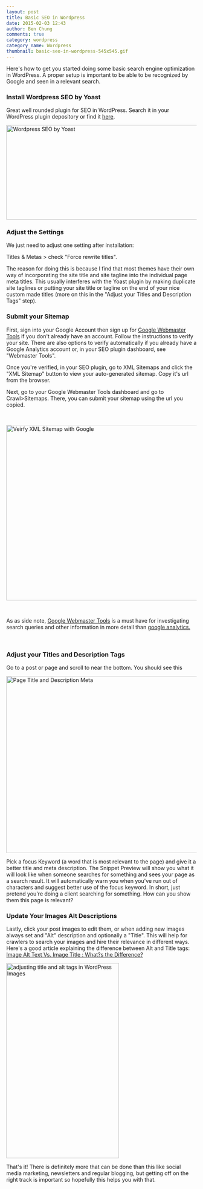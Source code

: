 ```yaml
---
layout: post
title: Basic SEO in Wordpress
date: 2015-02-03 12:43
author: Ben Chung
comments: true
category: wordpress
category_name: Wordpress
thumbnail: basic-seo-in-wordpress-545x545.gif
---
```

Here's how to get you started doing some basic search engine optimization in WordPress. A proper setup is important to be able to be recognized by Google and seen in a relevant search.
<h3>Install Wordpress SEO by Yoast</h3>
Great well rounded plugin for SEO in WordPress. Search it in your WordPress plugin depository or find it <a title="WordPress SEO by Yoast" href="https://wordpress.org/plugins/wordpress-seo/" target="_blank">here</a>.

<a href="{{site.baseurl}}/images/blog/wordpress-seo-yoast.jpg"><img class="alignnone size-full wp-image-298" src="{{site.baseurl}}/images/blog/wordpress-seo-yoast.jpg" alt="Wordpress SEO by Yoast" width="774" height="250" /></a>
<h3>Adjust the Settings</h3>
We just need to adjust one setting after installation:

Titles &amp; Metas &gt; check "Force rewrite titles".

The reason for doing this is because I find that most themes have their own way of incorporating the site title and site tagline into the individual page meta titles. This usually interferes with the Yoast plugin by making duplicate site taglines or putting your site title or tagline on the end of your nice custom made titles (more on this in the "Adjust your Titles and Description Tags" step).
<h3>Submit your Sitemap</h3>
First, sign into your Google Account then sign up for <a title="Google Webmaster Tools" href="https://www.google.com/webmasters/tools/home?hl=en" target="_blank">Google Webmaster Tools</a> if you don't already have an account. Follow the instructions to verify your site. There are also options to verify automatically if you already have a Google Analytics account or, in your SEO plugin dashboard, see "Webmaster Tools".

Once you're verified, in your SEO plugin, go to XML Sitemaps and click the "XML Sitemap" button to view your auto-generated sitemap. Copy it's url from the browser.

Next, go to your Google Webmaster Tools dashboard and go to Crawl&gt;Sitemaps. There, you can submit your sitemap using the url you copied.

&nbsp;

<a href="{{site.baseurl}}/images/blog/verify-google-xml-sitemap.jpg"><img class="alignnone size-large wp-image-299" src="{{site.baseurl}}/images/blog/verify-google-xml-sitemap.jpg" alt="Veirfy XML Sitemap with Google" width="750" height="464" /></a>

&nbsp;

As as side note, <a title="Google Webmaster Tools" href="https://www.google.com/webmasters/tools/home?hl=en" target="_blank">Google Webmaster Tools</a> is a must have for investigating search queries and other information in more detail than <a title="Google Analytics" href="http://www.google.com/analytics/" target="_blank">google analytics.</a>

&nbsp;
<h3>Adjust your Titles and Description Tags</h3>
Go to a post or page and scroll to near the bottom. You should see this

<a href="{{site.baseurl}}/images/blog/page-title-and-description-meta.jpg"><img class="alignnone size-full wp-image-300" src="{{site.baseurl}}/images/blog/page-title-and-description-meta.jpg" alt="Page Title and Description Meta" width="810" height="468" /></a>

Pick a focus Keyword (a word that is most relevant to the page) and give it a better title and meta description. The Snippet Preview will show you what it will look like when someone searches for something and sees your page as a search result. It will automatically warn you when you've run out of characters and suggest better use of the focus keyword. In short, just pretend you're doing a client searching for something. How can you show them this page is relevant?
<h3>Update Your Images Alt Descriptions</h3>
Lastly, click your post images to edit them, or when adding new images always set and "Alt" description and optionally a "Title". This will help for crawlers to search your images and hire their relevance in different ways. Here's a good article explaining the difference between Alt and Title tags: <a title="Image Alt Text Vs. Image Title : What?s the Difference?" href="http://www.searchenginejournal.com/image-alt-text-vs-image-title-whats-the-difference/" target="_blank">Image Alt Text Vs. Image Title : What?s the Difference?</a>

<a href="{{site.baseurl}}/images/blog/adjust-title-alt-wordprss.jpg"><img class="alignnone size-full wp-image-301" src="{{site.baseurl}}/images/blog/adjust-title-alt-wordprss.jpg" alt="adjusting title and alt tags in WordPress Images" width="298" height="516" /></a>

That's it! There is definitely more that can be done than this like social media marketing, newsletters and regular blogging, but getting off on the right track is important so hopefully this helps you with that.
